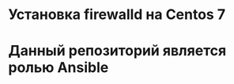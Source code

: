 Установка firewalld на Centos 7
========

Данный репозиторий является ролью Ansible 
========================
